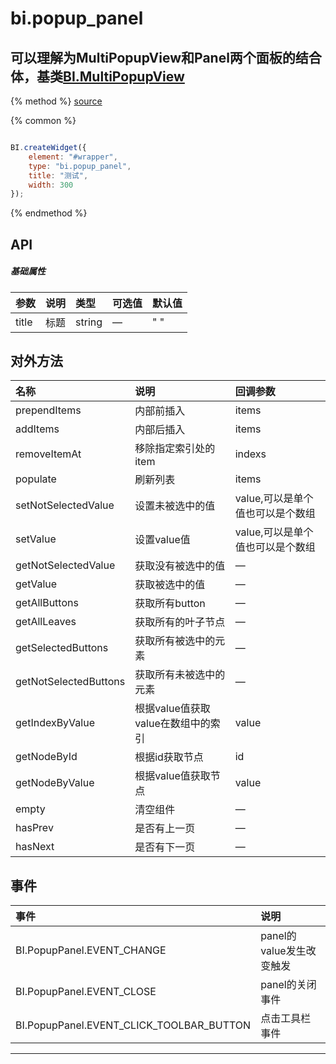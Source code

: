 # bi.popup_panel

## 可以理解为MultiPopupView和Panel两个面板的结合体，基类[BI.MultiPopupView](case/layer/multi_popup_layer.md)

{% method %}
[source](https://jsfiddle.net/fineui/zhnqvera/)

{% common %}
```javascript

BI.createWidget({
    element: "#wrapper",
    type: "bi.popup_panel",
    title: "测试",
    width: 300
});

```

{% endmethod %}

## API
##### 基础属性
| 参数    | 说明           | 类型  | 可选值 | 默认值
| :------ |:-------------  | :-----| :----|:----
| title | 标题 | string | — | " "




 


## 对外方法
| 名称     | 说明                           |  回调参数     
| :------ |:-------------                  | :-----   
| prependItems | 内部前插入 | items |
| addItems | 内部后插入 | items |
| removeItemAt | 移除指定索引处的item | indexs |
| populate | 刷新列表 | items |
| setNotSelectedValue| 设置未被选中的值 | value,可以是单个值也可以是个数组|
| setValue | 设置value值 | value,可以是单个值也可以是个数组 |
| getNotSelectedValue | 获取没有被选中的值 | —|
| getValue | 获取被选中的值 |—|
| getAllButtons | 获取所有button |—|
| getAllLeaves | 获取所有的叶子节点 | —|
| getSelectedButtons | 获取所有被选中的元素 | —|
| getNotSelectedButtons | 获取所有未被选中的元素 | —|
| getIndexByValue | 根据value值获取value在数组中的索引 | value|
| getNodeById | 根据id获取节点 | id |
| getNodeByValue | 根据value值获取节点 | value |
| empty| 清空组件|—|
| hasPrev| 是否有上一页|—|
| hasNext |  是否有下一页 | —


## 事件
| 事件     | 说明                |
| :------ |:------------- |
|BI.PopupPanel.EVENT_CHANGE | panel的value发生改变触发   |
| BI.PopupPanel.EVENT_CLOSE | panel的关闭事件
| BI.PopupPanel.EVENT_CLICK_TOOLBAR_BUTTON | 点击工具栏事件




---


